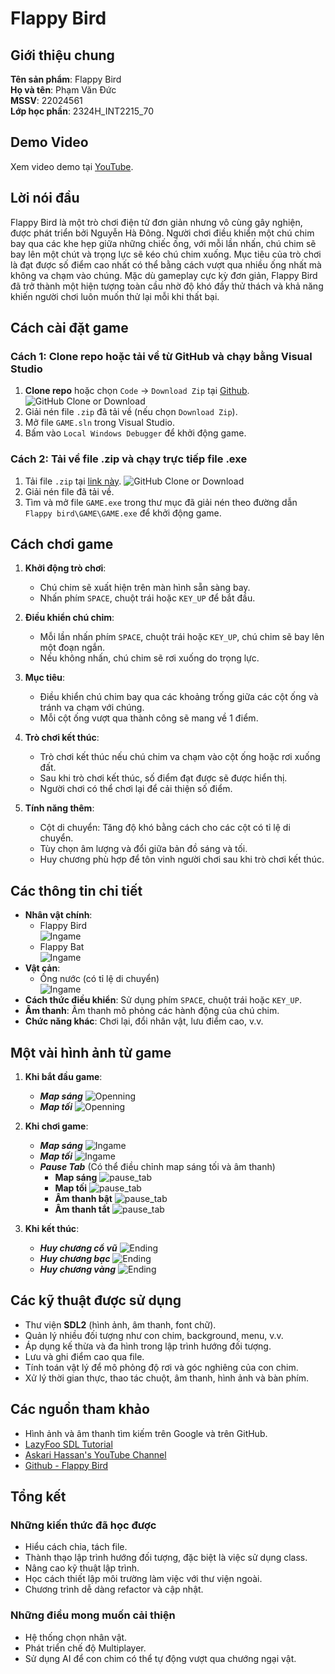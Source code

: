 # Flappy Bird

## Giới thiệu chung

**Tên sản phẩm**: Flappy Bird  
**Họ và tên**: Phạm Văn Đức  
**MSSV**: 22024561  
**Lớp học phần**: 2324H_INT2215_70

## Demo Video

Xem video demo tại [YouTube](https://www.youtube.com/watch?v=kSdAvtmIgWk).

## Lời nói đầu
Flappy Bird là một trò chơi điện tử đơn giản nhưng vô cùng gây nghiện, được phát triển bởi Nguyễn Hà Đông. Người chơi điều khiển một chú chim bay qua các khe hẹp giữa những chiếc ống, với mỗi lần nhấn, chú chim sẽ bay lên một chút và trọng lực sẽ kéo chú chim xuống. Mục tiêu của trò chơi là đạt được số điểm cao nhất có thể bằng cách vượt qua nhiều ống nhất mà không va chạm vào chúng. Mặc dù gameplay cực kỳ đơn giản, Flappy Bird đã trở thành một hiện tượng toàn cầu nhờ độ khó đầy thử thách và khả năng khiến người chơi luôn muốn thử lại mỗi khi thất bại.

## Cách cài đặt game
### **Cách 1: Clone repo hoặc tải về từ GitHub và chạy bằng Visual Studio**
1. **Clone repo** hoặc chọn `Code` -> `Download Zip` tại [Github](https://github.com/ducpter/GAME).  
   ![GitHub Clone or Download](GAME/res/demo/github.png)
2. Giải nén file `.zip` đã tải về (nếu chọn `Download Zip`).
3. Mở file `GAME.sln` trong Visual Studio.
4. Bấm vào `Local Windows Debugger` để khởi động game.

### **Cách 2: Tải về file .zip và chạy trực tiếp file .exe**
1. Tải file `.zip` tại [link này](https://github.com/ducpter/GAME/releases/tag/v1.0).
   ![GitHub Clone or Download](GAME/res/demo/github1.png)
2. Giải nén file đã tải về.
3. Tìm và mở file `GAME.exe` trong thư mục đã giải nén theo đường dẫn `Flappy bird\GAME\GAME.exe` để khởi động game.


## Cách chơi game

1. **Khởi động trò chơi**:
   - Chú chim sẽ xuất hiện trên màn hình sẵn sàng bay.
   - Nhấn phím `SPACE`, chuột trái hoặc `KEY_UP` để bắt đầu.

2. **Điều khiển chú chim**:
   - Mỗi lần nhấn phím `SPACE`, chuột trái hoặc `KEY_UP`, chú chim sẽ bay lên một đoạn ngắn.
   - Nếu không nhấn, chú chim sẽ rơi xuống do trọng lực.

3. **Mục tiêu**:
   - Điều khiển chú chim bay qua các khoảng trống giữa các cột ống và tránh va chạm với chúng.
   - Mỗi cột ống vượt qua thành công sẽ mang về 1 điểm.

4. **Trò chơi kết thúc**:
   - Trò chơi kết thúc nếu chú chim va chạm vào cột ống hoặc rơi xuống đất.
   - Sau khi trò chơi kết thúc, số điểm đạt được sẽ được hiển thị.
   - Người chơi có thể chơi lại để cải thiện số điểm.

5. **Tính năng thêm**:
   - Cột di chuyển: Tăng độ khó bằng cách cho các cột có tỉ lệ di chuyển.
   - Tùy chọn âm lượng và đổi giữa bản đồ sáng và tối.
   - Huy chương phù hợp để tôn vinh người chơi sau khi trò chơi kết thúc.

## Các thông tin chi tiết

- **Nhân vật chính**:
  - Flappy Bird  
    ![Ingame](GAME/res/image/bird.png)
  - Flappy Bat  
    ![Ingame](GAME/res/image/bird-dark.png)
- **Vật cản**:
  - Ống nước (có tỉ lệ di chuyển)  
    ![Ingame](GAME/res/image/pipe.png)
- **Cách thức điều khiển**: Sử dụng phím `SPACE`, chuột trái hoặc `KEY_UP`.
- **Âm thanh**: Âm thanh mô phỏng các hành động của chú chim.
- **Chức năng khác**: Chơi lại, đổi nhân vật, lưu điểm cao, v.v.

## Một vài hình ảnh từ game

1. **Khi bắt đầu game**:
   - ***Map sáng***
     ![Openning](GAME/res/demo/message.png)
   - ***Map tối***
     ![Openning](GAME/res/demo/message_night.png)

2. **Khi chơi game**:
   - ***Map sáng***
     ![Ingame](GAME/res/demo/ingame_day.png)
   - ***Map tối***
     ![Ingame](GAME/res/demo/ingame_night.png)
   - ***Pause Tab*** (Có thể điều chỉnh map sáng tối và âm thanh)
     - ****Map sáng****
       ![pause_tab](GAME/res/demo/pause_tab_music_on.png)
     - ****Map tối****
       ![pause_tab](GAME/res/demo/pause_tab_nightmode.png)
     - ****Âm thanh bật****
       ![pause_tab](GAME/res/demo/pause_tab_music_on.png)
     - ****Âm thanh tắt****
       ![pause_tab](GAME/res/demo/pause_tab_music_off.png)

3. **Khi kết thúc**:
   - ***Huy chương cổ vũ***
     ![Ending](GAME/res/demo/co_vu.png)
   - ***Huy chương bạc***
     ![Ending](GAME/res/demo/huychuongbac.png)
   - ***Huy chương vàng***
     ![Ending](GAME/res/demo/huychuongvang.png)

## Các kỹ thuật được sử dụng

- Thư viện **SDL2** (hình ảnh, âm thanh, font chữ).
- Quản lý nhiều đối tượng như con chim, background, menu, v.v.
- Áp dụng kế thừa và đa hình trong lập trình hướng đối tượng.
- Lưu và ghi điểm cao qua file.
- Tính toán vật lý để mô phỏng độ rơi và góc nghiêng của con chim.
- Xử lý thời gian thực, thao tác chuột, âm thanh, hình ảnh và bàn phím.

## Các nguồn tham khảo

- Hình ảnh và âm thanh tìm kiếm trên Google và trên GitHub.
- [LazyFoo SDL Tutorial](https://lazyfoo.net/tutorials/SDL/index.php)
- [Askari Hassan's YouTube Channel](https://www.youtube.com/channel/UC2Ab_b49frkmgFJajOvtkpw)
- [Github - Flappy Bird](https://github.com/conglb/Flappy-Bird)

## Tổng kết

### Những kiến thức đã học được

- Hiểu cách chia, tách file.
- Thành thạo lập trình hướng đối tượng, đặc biệt là việc sử dụng class.
- Nâng cao kỹ thuật lập trình.
- Học cách thiết lập môi trường làm việc với thư viện ngoài.
- Chương trình dễ dàng refactor và cập nhật.

### Những điều mong muốn cải thiện

- Hệ thống chọn nhân vật.
- Phát triển chế độ Multiplayer.
- Sử dụng AI để con chim có thể tự động vượt qua chướng ngại vật.

